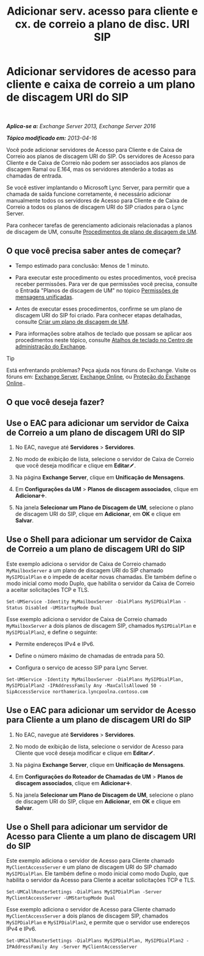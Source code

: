 ﻿---
title: 'Adicionar serv. acesso para cliente e cx. de correio a plano de disc. URI SIP'
TOCTitle: Adicionar servidores de acesso para cliente e caixa de correio a um plano de discagem URI do SIP
ms:assetid: 17fed308-ff0d-4e61-b9f9-e6680b6eccaa
ms:mtpsurl: https://technet.microsoft.com/pt-br/library/Aa996399(v=EXCHG.150)
ms:contentKeyID: 52058791
ms.date: 05/22/2018
mtps_version: v=EXCHG.150
ms.translationtype: MT
---

# Adicionar servidores de acesso para cliente e caixa de correio a um plano de discagem URI do SIP

 

_**Aplica-se a:** Exchange Server 2013, Exchange Server 2016_

_**Tópico modificado em:** 2013-04-16_

Você pode adicionar servidores de Acesso para Cliente e de Caixa de Correio aos planos de discagem URI do SIP. Os servidores de Acesso para Cliente e de Caixa de Correio não podem ser associados aos planos de discagem Ramal ou E.164, mas os servidores atenderão a todas as chamadas de entrada.

Se você estiver implantando o Microsoft Lync Server, para permitir que a chamada de saída funcione corretamente, é necessário adicionar manualmente todos os servidores de Acesso para Cliente e de Caixa de Correio a todos os planos de discagem URI do SIP criados para o Lync Server.

Para conhecer tarefas de gerenciamento adicionais relacionadas a planos de discagem de UM, consulte [Procedimentos de plano de discagem de UM](um-dial-plan-procedures-exchange-2013-help.md).

## O que você precisa saber antes de começar?

  - Tempo estimado para conclusão: Menos de 1 minuto.

  - Para executar este procedimento ou estes procedimentos, você precisa receber permissões. Para ver de que permissões você precisa, consulte o Entrada "Planos de discagem de UM" no tópico [Permissões de mensagens unificadas](unified-messaging-permissions-exchange-2013-help.md).

  - Antes de executar esses procedimentos, confirme se um plano de discagem URI do SIP foi criado. Para conhecer etapas detalhadas, consulte [Criar um plano de discagem de UM](create-a-um-dial-plan-exchange-2013-help.md).

  - Para informações sobre atalhos de teclado que possam se aplicar aos procedimentos neste tópico, consulte [Atalhos de teclado no Centro de administração do Exchange](keyboard-shortcuts-in-the-exchange-admin-center-exchange-online-protection-help.md).


> [!TIP]
> Está enfrentando problemas? Peça ajuda nos fóruns do Exchange. Visite os fóruns em: <A href="https://go.microsoft.com/fwlink/p/?linkid=60612">Exchange Server</A>, <A href="https://go.microsoft.com/fwlink/p/?linkid=267542">Exchange Online</A>, ou <A href="https://go.microsoft.com/fwlink/p/?linkid=285351">Proteção do Exchange Online</A>..



## O que você deseja fazer?

## Use o EAC para adicionar um servidor de Caixa de Correio a um plano de discagem URI do SIP

1.  No EAC, navegue até **Servidores** \> **Servidores**.

2.  No modo de exibição de lista, selecione o servidor de Caixa de Correio que você deseja modificar e clique em **Editar**![Ícone de edição](images/JJ218640.6f53ccb2-1f13-4c02-bea0-30690e6ea71d(EXCHG.150).gif "Ícone de edição").

3.  Na página **Exchange Server**, clique em **Unificação de Mensagens**.

4.  Em **Configurações da UM** \> **Planos de discagem associados**, clique em **Adicionar**![Ícone Adicionar](images/JJ218640.c1e75329-d6d7-4073-a27d-498590bbb558(EXCHG.150).gif "Ícone Adicionar").

5.  Na janela **Selecionar um Plano de Discagem de UM**, selecione o plano de discagem URI do SIP, clique em **Adicionar**, em **OK** e clique em **Salvar**.

## Use o Shell para adicionar um servidor de Caixa de Correio a um plano de discagem URI do SIP

Este exemplo adiciona o servidor de Caixa de Correio chamado `MyMailboxServer` a um plano de discagem URI do SIP chamado `MySIPDialPlan` e o impede de aceitar novas chamadas. Ele também define o modo inicial como modo Duplo, que habilita o servidor da Caixa de Correio a aceitar solicitações TCP e TLS.

    Set-UMService -Identity MyMailboxServer -DialPlans MySIPDialPlan -Status Disabled -UMStartupMode Dual

Esse exemplo adiciona o servidor de Caixa de Correio chamado `MyMailboxServer` a dois planos de discagem SIP, chamados `MySIPDialPlan` e `MySIPDialPlan2`, e define o seguinte:

  - Permite endereços IPv4 e IPv6.

  - Define o número máximo de chamadas de entrada para 50.

  - Configura o serviço de acesso SIP para Lync Server.

<!-- end list -->

    Set-UMService -Identity MyMailboxServer -DialPlans MySIPDialPlan, MySIPDialPlan2 -IPAddressFamily Any -MaxCallsAllowed 50 -SipAccessService northamerica.lyncpoolna.contoso.com

## Use o EAC para adicionar um servidor de Acesso para Cliente a um plano de discagem URI do SIP

1.  No EAC, navegue até **Servidores** \> **Servidores**.

2.  No modo de exibição de lista, selecione o servidor de Acesso para Cliente que você deseja modificar e clique em **Editar**![Ícone de edição](images/JJ218640.6f53ccb2-1f13-4c02-bea0-30690e6ea71d(EXCHG.150).gif "Ícone de edição").

3.  Na página **Exchange Server**, clique em **Unificação de Mensagens**.

4.  Em **Configurações do Roteador de Chamadas de UM** \> **Planos de discagem associados**, clique em **Adicionar**![Ícone Adicionar](images/JJ218640.c1e75329-d6d7-4073-a27d-498590bbb558(EXCHG.150).gif "Ícone Adicionar").

5.  Na janela **Selecionar um Plano de Discagem de UM**, selecione o plano de discagem URI do SIP, clique em **Adicionar**, em **OK** e clique em **Salvar**.

## Use o Shell para adicionar um servidor de Acesso para Cliente a um plano de discagem URI do SIP

Este exemplo adiciona o servidor de Acesso para Cliente chamado `MyClientAccessServer` e um plano de discagem URI do SIP chamado `MySIPDialPlan`. Ele também define o modo inicial como modo Duplo, que habilita o servidor da Acesso para Cliente a aceitar solicitações TCP e TLS.

    Set-UMCallRouterSettings -DialPlans MySIPDialPlan -Server MyClientAccessServer -UMStartupMode Dual

Esse exemplo adiciona o servidor de Acesso para Cliente chamado `MyClientAccessServer` a dois planos de discagem SIP, chamados `MySIPDialPlan` e `MySIPDialPlan2`, e permite que o servidor use endereços IPv4 e IPv6.

    Set-UMCallRouterSettings -DialPlans MySIPDialPlan, MySIPDialPlan2 -IPAddressFamily Any -Server MyClientAccessServer

